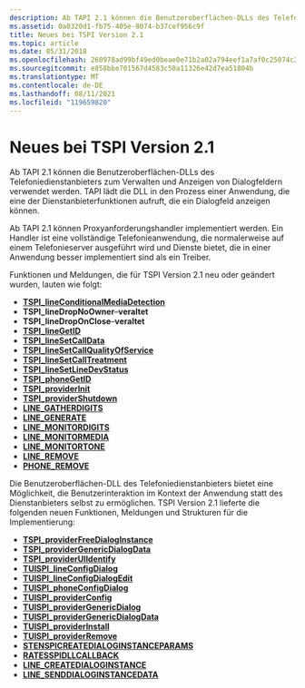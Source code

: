 ```yaml
---
description: Ab TAPI 2.1 können die Benutzeroberflächen-DLLs des Telefoniedienstanbieters zum Verwalten und Anzeigen von Dialogfeldern verwendet werden. TAPI lädt die DLL in den Prozess einer Anwendung, die eine der Dienstanbieterfunktionen aufruft, die ein Dialogfeld anzeigen können.
ms.assetid: 0a0320d1-fb75-405e-8074-b37cef956c9f
title: Neues bei TSPI Version 2.1
ms.topic: article
ms.date: 05/31/2018
ms.openlocfilehash: 260978ad99bf49ed0beae0e71b2a02a794eef1a7af0c25074c20a08c1da054c0
ms.sourcegitcommit: e858bbe701567d4583c50a11326e42d7ea51804b
ms.translationtype: MT
ms.contentlocale: de-DE
ms.lasthandoff: 08/11/2021
ms.locfileid: "119659820"
---
```

# <a name="whats-new-for-tspi-version-21"></a>Neues bei TSPI Version 2.1

Ab TAPI 2.1 können die Benutzeroberflächen-DLLs des Telefoniedienstanbieters zum Verwalten und Anzeigen von Dialogfeldern verwendet werden. TAPI lädt die DLL in den Prozess einer Anwendung, die eine der Dienstanbieterfunktionen aufruft, die ein Dialogfeld anzeigen können.

Ab TAPI 2.1 können Proxyanforderungshandler implementiert werden. Ein Handler ist eine vollständige Telefonieanwendung, die normalerweise auf einem Telefonieserver ausgeführt wird und Dienste bietet, die in einer Anwendung besser implementiert sind als ein Treiber.

Funktionen und Meldungen, die für TSPI Version 2.1 neu oder geändert wurden, lauten wie folgt:

-   [**TSPI_lineConditionalMediaDetection**](/windows/win32/api/tspi/nf-tspi-tspi_lineconditionalmediadetection)
-   **TSPI_lineDropNoOwner**–**veraltet**
-   **TSPI_lineDropOnClose**–**veraltet**
-   [**TSPI_lineGetID**](/windows/win32/api/tspi/nf-tspi-tspi_linegetid)
-   [**TSPI_lineSetCallData**](/windows/win32/api/tspi/nf-tspi-tspi_linesetcalldata)
-   [**TSPI_lineSetCallQualityOfService**](/windows/win32/api/tspi/nf-tspi-tspi_linesetcallqualityofservice)
-   [**TSPI_lineSetCallTreatment**](/windows/win32/api/tspi/nf-tspi-tspi_linesetcalltreatment)
-   [**TSPI_lineSetLineDevStatus**](/windows/win32/api/tspi/nf-tspi-tspi_linesetlinedevstatus)
-   [**TSPI_phoneGetID**](/windows/win32/api/tspi/nf-tspi-tspi_phonegetid)
-   [**TSPI_providerInit**](/windows/win32/api/tspi/nf-tspi-tspi_providerinit)
-   [**TSPI_providerShutdown**](/windows/win32/api/tspi/nf-tspi-tspi_providershutdown)
-   [**LINE_GATHERDIGITS**](/previous-versions/windows/desktop/legacy/ms725229(v=vs.85))
-   [**LINE_GENERATE**](/previous-versions/windows/desktop/legacy/ms725230(v=vs.85))
-   [**LINE_MONITORDIGITS**](/previous-versions/windows/desktop/legacy/ms725232(v=vs.85))
-   [**LINE_MONITORMEDIA**](/previous-versions/windows/desktop/legacy/ms725233(v=vs.85))
-   [**LINE_MONITORTONE**](/previous-versions/windows/desktop/legacy/ms725234(v=vs.85))
-   [**LINE_REMOVE**](/previous-versions/windows/desktop/legacy/ms725237(v=vs.85))
-   [**PHONE_REMOVE**](/previous-versions/windows/desktop/legacy/ms725260(v=vs.85))

Die Benutzeroberflächen-DLL des Telefoniedienstanbieters bietet eine Möglichkeit, die Benutzerinteraktion im Kontext der Anwendung statt des Dienstanbieters selbst zu ermöglichen. TSPI Version 2.1 lieferte die folgenden neuen Funktionen, Meldungen und Strukturen für die Implementierung:

-   [**TSPI_providerFreeDialogInstance**](/windows/win32/api/tspi/nf-tspi-tspi_providerfreedialoginstance)
-   [**TSPI_providerGenericDialogData**](/windows/win32/api/tspi/nf-tspi-tspi_providergenericdialogdata)
-   [**TSPI_providerUIIdentify**](/windows/win32/api/tspi/nf-tspi-tspi_provideruiidentify)
-   [**TUISPI_lineConfigDialog**](/windows/win32/api/tspi/nf-tspi-tuispi_lineconfigdialog)
-   [**TUISPI_lineConfigDialogEdit**](/windows/win32/api/tspi/nf-tspi-tuispi_lineconfigdialogedit)
-   [**TUISPI_phoneConfigDialog**](/windows/win32/api/tspi/nf-tspi-tuispi_phoneconfigdialog)
-   [**TUISPI_providerConfig**](/windows/win32/api/tspi/nf-tspi-tuispi_providerconfig)
-   [**TUISPI_providerGenericDialog**](/windows/win32/api/tspi/nf-tspi-tuispi_providergenericdialog)
-   [**TUISPI_providerGenericDialogData**](/windows/win32/api/tspi/nf-tspi-tuispi_providergenericdialogdata)
-   [**TUISPI_providerInstall**](/windows/win32/api/tspi/nf-tspi-tuispi_providerinstall)
-   [**TUISPI_providerRemove**](/windows/win32/api/tspi/nf-tspi-tuispi_providerremove)
-   [**STENSPICREATEDIALOGINSTANCEPARAMS**](/windows/win32/api/tspi/ns-tspi-tuispicreatedialoginstanceparams)
-   [**RATESSPIDLLCALLBACK**](/windows/win32/api/tspi/nc-tspi-tuispidllcallback)
-   [**LINE_CREATEDIALOGINSTANCE**](line-createdialoginstance.md)
-   [**LINE_SENDDIALOGINSTANCEDATA**](line-senddialoginstancedata.md)

 

 

